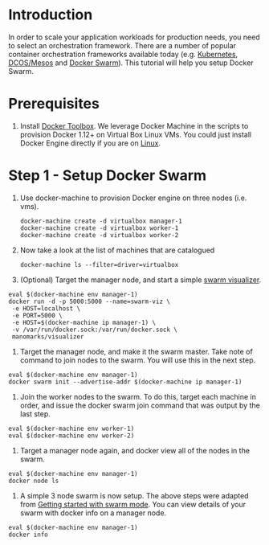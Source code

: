 # Introduction
In order to scale your application workloads for production needs, you need to select an orchestration framework.  There are a number of popular container orchestration frameworks available today (e.g. [Kubernetes](http://kubernetes.io/), [DCOS/Mesos](https://dcos.io/) and [Docker Swarm](https://docs.docker.com/engine/swarm/)).  This tutorial will help you setup Docker Swarm.


# Prerequisites
1. Install [Docker Toolbox](https://www.docker.com/products/docker-toolbox).  We leverage Docker Machine in the scripts to provision Docker 1.12+ on Virtual Box Linux VMs.  You could just install Docker Engine directly if you are on [Linux](https://docs.docker.com/engine/installation/).

# Step 1 - Setup Docker Swarm
1. Use docker-machine to provision Docker engine on three nodes (i.e. vms).
    ```
    docker-machine create -d virtualbox manager-1
    docker-machine create -d virtualbox worker-1
    docker-machine create -d virtualbox worker-2
    ```
1. Now take a look at the list of machines that are catalogued
    ```
    docker-machine ls --filter=driver=virtualbox
    ```
1. (Optional) Target the manager node, and start a simple [swarm visualizer](https://github.com/ManoMarks/docker-swarm-visualizer).

```
eval $(docker-machine env manager-1)
docker run -d -p 5000:5000 --name=swarm-viz \
 -e HOST=localhost \
 -e PORT=5000 \
 -e HOST=$(docker-machine ip manager-1) \
 -v /var/run/docker.sock:/var/run/docker.sock \
 manomarks/visualizer
```
1. Target the manager node, and make it the swarm master. Take note of command to join nodes to the swarm.  You will use this in the next step.
```
eval $(docker-machine env manager-1)
docker swarm init --advertise-addr $(docker-machine ip manager-1)
```

1. Join the worker nodes to the swarm.  To do this, target each machine in order, and issue the docker swarm join command that was output by the last step.
```
eval $(docker-machine env worker-1)
eval $(docker-machine env worker-2)
```

1. Target a manager node again, and docker view all of the nodes in the swarm.
```
eval $(docker-machine env manager-1)
docker node ls
```

1. A simple 3 node swarm is now setup.  The above steps were adapted from [Getting started with swarm mode](https://docs.docker.com/engine/swarm/swarm-tutorial/).  You can view details of your swarm with docker info on a manager node.
```
eval $(docker-machine env manager-1)
docker info
```
